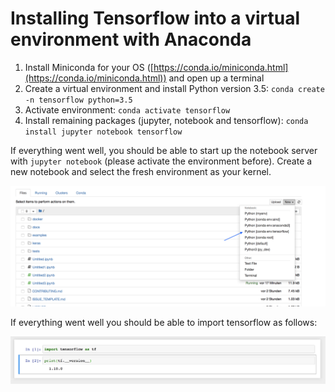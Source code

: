 # Installing Tensorflow into a virtual environment with Anaconda

1. Install Miniconda for your OS ([https://conda.io/miniconda.html](https://conda.io/miniconda.html)) and open up a terminal
2. Create a virtual environment and install Python version 3.5: 
`conda create -n tensorflow python=3.5`
3. Activate environment: 
`conda activate tensorflow`
4. Install remaining packages (jupyter, notebook and tensorflow): 
`conda install jupyter notebook tensorflow`

If everything went well, you should be able to start up the notebook server with `jupyter notebook` (please activate the environment before).
Create a new notebook and select the fresh environment as your kernel. 

![Select the kernel](./images/kernel.png)

If everything went well you should be able to import tensorflow as follows: 

![Show the tensorflow version](./images/tensorflow.png)
